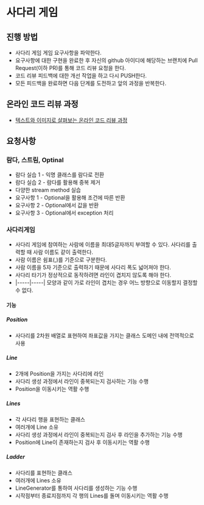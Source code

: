 # 사다리 게임
## 진행 방법
* 사다리 게임 게임 요구사항을 파악한다.
* 요구사항에 대한 구현을 완료한 후 자신의 github 아이디에 해당하는 브랜치에 Pull Request(이하 PR)를 통해 코드 리뷰 요청을 한다.
* 코드 리뷰 피드백에 대한 개선 작업을 하고 다시 PUSH한다.
* 모든 피드백을 완료하면 다음 단계를 도전하고 앞의 과정을 반복한다.

## 온라인 코드 리뷰 과정
* [텍스트와 이미지로 살펴보는 온라인 코드 리뷰 과정](https://github.com/nextstep-step/nextstep-docs/tree/master/codereview)

## 요청사항

### 람다, 스트림, Optinal
* 람다 실습 1 - 익명 클래스를 람다로 전환
* 람다 실습 2 - 람다를 활용해 중복 제거
* 다양한 stream method 실습
* 요구사항 1 - Optional을 활용해 조건에 따른 반환
* 요구사항 2 - Optional에서 값을 반환
* 요구사항 3 - Optional에서 exception 처리

### 사다리게임

* 사다리 게임에 참여하는 사람에 이름을 최대5글자까지 부여할 수 있다. 사다리를 출력할 때 사람 이름도 같이 출력한다.
* 사람 이름은 쉼표(,)를 기준으로 구분한다.
* 사람 이름을 5자 기준으로 출력하기 때문에 사다리 폭도 넓어져야 한다.
* 사다리 타기가 정상적으로 동작하려면 라인이 겹치지 않도록 해야 한다.
* |-----|-----| 모양과 같이 가로 라인이 겹치는 경우 어느 방향으로 이동할지 결정할 수 없다.

#### 기능

##### Position

- 사다리를 2차원 배열로 표현하여 좌표값을 가지는 클래스 도메인 내에 전역적으로 사용

##### Line

- 2개에 Position을 가지는 사다리에 라인 
- 사다리 생성 과정에서 라인이 중복되는지 검사하는 기능 수행
- Position을 이동시키는 역활 수행

##### Lines

- 각 사다리 행을 표현하는 클래스
- 여러개에 Line 소유
- 사다리 생성 과정에서 라인이 중복되는지 검사 후 라인을 추가하는 기능 수행
- Position에 Line이 존재하는지 검사 후 이동시키는 역활 수행

##### Ladder

- 사다리를 표현하는 클래스
- 여러개에 Lines 소유
- LineGenerator를 통하여 사다리를 생성하는 기능 수행
- 시작점부터 종료지점까지 각 행의 Lines를 돌며 이동시키는 역활 수행